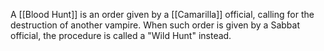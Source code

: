 A [[Blood Hunt]] is an order given by a [[Camarilla]] official, calling for the destruction of another vampire. When such order is given by a Sabbat official, the procedure is called a "Wild Hunt" instead.